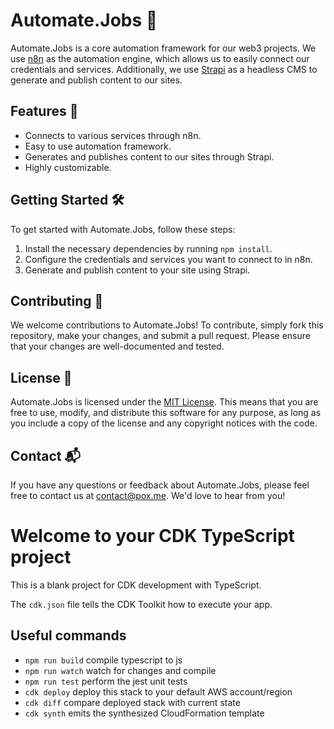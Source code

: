 # Automate.Jobs 🤖

Automate.Jobs is a core automation framework for our web3 projects. We use [n8n](https://n8n.io/) as the automation engine, which allows us to easily connect our credentials and services. Additionally, we use [Strapi](https://strapi.io/) as a headless CMS to generate and publish content to our sites.

## Features 🚀

- Connects to various services through n8n.
- Easy to use automation framework.
- Generates and publishes content to our sites through Strapi.
- Highly customizable.

## Getting Started 🛠️

To get started with Automate.Jobs, follow these steps:

1. Install the necessary dependencies by running `npm install`.
2. Configure the credentials and services you want to connect to in n8n.
3. Generate and publish content to your site using Strapi.

## Contributing 🤝

We welcome contributions to Automate.Jobs! To contribute, simply fork this repository, make your changes, and submit a pull request. Please ensure that your changes are well-documented and tested.

## License 📝

Automate.Jobs is licensed under the [MIT License](LICENSE). This means that you are free to use, modify, and distribute this software for any purpose, as long as you include a copy of the license and any copyright notices with the code.

## Contact 📬

If you have any questions or feedback about Automate.Jobs, please feel free to contact us at [contact@pox.me](contact@pox.me). We'd love to hear from you!

# Welcome to your CDK TypeScript project

This is a blank project for CDK development with TypeScript.

The `cdk.json` file tells the CDK Toolkit how to execute your app.

## Useful commands

* `npm run build`   compile typescript to js
* `npm run watch`   watch for changes and compile
* `npm run test`    perform the jest unit tests
* `cdk deploy`      deploy this stack to your default AWS account/region
* `cdk diff`        compare deployed stack with current state
* `cdk synth`       emits the synthesized CloudFormation template
